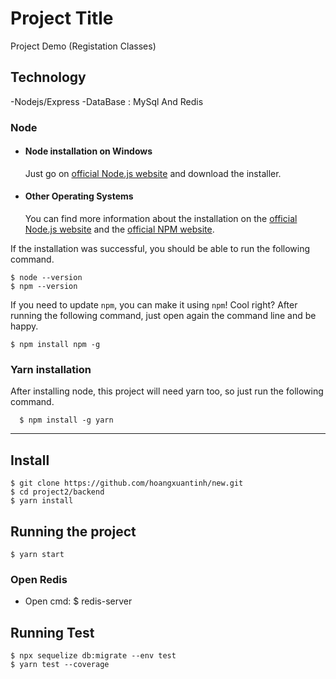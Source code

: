 # Project Title

Project Demo (Registation Classes)

## Technology

-Nodejs/Express
-DataBase : MySql And Redis

### Node
- #### Node installation on Windows

  Just go on [official Node.js website](https://nodejs.org/) and download the installer.


- #### Other Operating Systems
  You can find more information about the installation on the [official Node.js website](https://nodejs.org/) and the [official NPM website](https://npmjs.org/).

If the installation was successful, you should be able to run the following command.

    $ node --version
    $ npm --version
   

If you need to update `npm`, you can make it using `npm`! Cool right? After running the following command, just open again the command line and be happy.

    $ npm install npm -g

### Yarn installation
  After installing node, this project will need yarn too, so just run the following command.

      $ npm install -g yarn

---

## Install

    $ git clone https://github.com/hoangxuantinh/new.git
    $ cd project2/backend
    $ yarn install

## Running the project

    $ yarn start

### Open Redis

   - Open cmd: $ redis-server

## Running Test
    $ npx sequelize db:migrate --env test
    $ yarn test --coverage